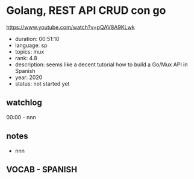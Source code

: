 # Golang, REST API CRUD con go

https://www.youtube.com/watch?v=pQAV8A9KLwk

- duration: 00:51:10
- language: sp
- topics: mux
- rank: 4.8
- description: seems like a decent tutorial how to build a Go/Mux API in Spanish
- year: 2020
- status: not started yet

## watchlog

00:00 - nnn

## notes

- nnn

## VOCAB - SPANISH

```

```
